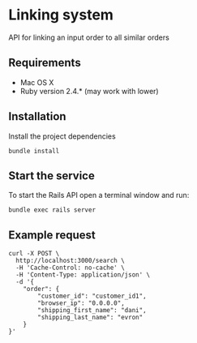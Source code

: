 # Linking system

API for linking an input order to all similar orders

## Requirements

- Mac OS X
- Ruby version 2.4.* (may work with lower)

## Installation

Install the project dependencies

    bundle install

## Start the service

To start the Rails API open a terminal window and run:

    bundle exec rails server

## Example request

```
curl -X POST \
  http://localhost:3000/search \
  -H 'Cache-Control: no-cache' \
  -H 'Content-Type: application/json' \
  -d '{
	"order": {
		"customer_id": "customer_id1",
		"browser_ip": "0.0.0.0",
		"shipping_first_name": "dani",
		"shipping_last_name": "evron"
	}
}'
```
